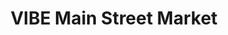 ---
title: "VIBE Main Street Market"
url: /mcgregor/vibe-main-street-market/
shop: Einkaufszentrum
---